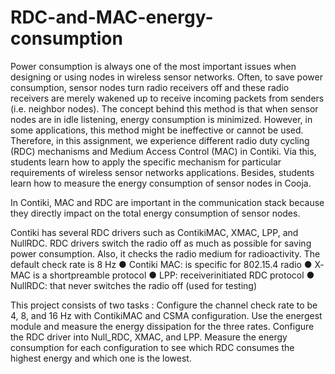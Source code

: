 # RDC-and-MAC-energy-consumption
 Power consumption is always one of the most important issues when designing or using nodes in wireless sensor networks. Often, to save power consumption, sensor nodes turn radio receivers off and these radio receivers are merely wakened up to receive incoming packets from senders (i.e. neighbor nodes). The concept behind this method is that when sensor nodes are in idle listening, energy consumption is minimized. However, in some applications, this method might be ineffective or cannot be used. Therefore, in this
assignment, we experience different radio duty cycling (RDC) mechanisms and Medium
Access Control (MAC) in Contiki. Via this, students learn how to apply the specific mechanism for particular requirements of wireless sensor networks applications. Besides, students
learn how to measure the energy consumption of sensor nodes in Cooja.

In Contiki, MAC and RDC are important in the communication stack because they directly
impact on the total energy consumption of sensor nodes.

Contiki has several RDC drivers such as ContikiMAC, X­MAC, LPP, and NullRDC. RDC drivers
switch the radio off as much as possible for saving power consumption. Also, it checks
the radio medium for radioactivity. The default check rate is 8 Hz
● Contiki MAC: is specific for 802.15.4 radio
● X­MAC is a short­preamble protocol
● LPP: receiver­initiated RDC protocol
● NullRDC: that never switches the radio off (used for testing)

This project consists of two tasks :
Configure the channel check rate to be 4, 8, and 16 Hz with ContikiMAC and CSMA configuration. Use the energest module and measure the energy dissipation for the three rates.
Configure the RDC driver into Null_RDC, X­MAC, and LPP. Measure the energy consumption for each configuration to see which RDC consumes the highest energy and which one is the lowest.
